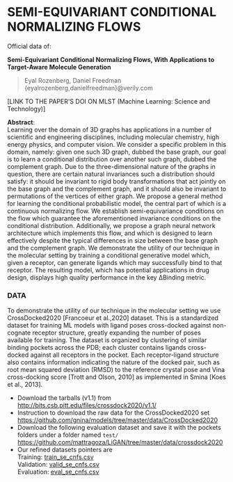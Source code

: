 # SEMI-EQUIVARIANT CONDITIONAL NORMALIZING FLOWS

Official data of:

**Semi-Equivariant Conditional Normalizing Flows, With Applications to Target-Aware Molecule Generation**  
>Eyal Rozenberg, Daniel Freedman  
{eyalrozenberg,danielfreedman}@verily.com  

[LINK TO THE PAPER'S DOI ON MLST (Machine Learning: Science and Technology)]

**Abstract**:  
Learning over the domain of 3D graphs has applications in a number of scientific and engineering disciplines, including molecular chemistry, high energy physics, and computer vision. We consider a specific problem in this domain, namely: given one such 3D graph, dubbed the base graph, our goal is to learn a conditional distribution over another such graph, dubbed the complement graph. Due to the three-dimensional nature of the graphs in question, there are certain natural invariances such a distribution should satisfy: it should be invariant to rigid body transformations that act jointly on the base graph and the complement graph, and it should also be invariant to permutations of the vertices of either graph. We propose a general method for learning the conditional probabilistic model, the central part of which is a continuous normalizing flow. We establish semi-equivariance conditions on the flow which guarantee the aforementioned invariance conditions on the conditional distribution. Additionally, we propose a graph neural network architecture which implements this flow, and which is designed to learn effectively despite the typical differences in size between the base graph and the complement graph. We demonstrate the utility of our technique in the molecular setting by training a conditional generative model which, given a receptor, can generate ligands which may successfully bind to that receptor. The resulting model, which has potential applications in drug design, displays high quality performance in the key ∆Binding metric.

### DATA
To demonstrate the utility of our technique in the molecular setting we use CrossDocked2020 [Francoeur et al.,2020] dataset. This is a standardized dataset for training ML models with ligand poses cross-docked against non-cognate receptor structure, greatly expanding the number of poses available for training. The dataset is organized by clustering of similar binding pockets across the PDB; each cluster contains ligands cross-docked against all receptors in the pocket. Each receptor-ligand structure also contains information indicating the nature of the docked pair, such as root mean squared deviation (RMSD) to the reference crystal pose and Vina cross-docking score [Trott and Olson, 2010] as implemented in Smina [Koes et al., 2013]. 
* Download the tarballs (v1.1) from  
http://bits.csb.pitt.edu/files/crossdock2020/v1.1/
* Instruction to download the raw data for the CrossDocked2020 set  
https://github.com/gnina/models/tree/master/data/CrossDocked2020
* Download the following evaluation dataset and save it with the pockets folders under a folder named `test/`
https://github.com/mattragoza/LiGAN/tree/master/data/crossdock2020
* Our refined datasets pointers are  
Training: [train_se_cnfs.csv](train_se_cnfs.csv)  
Validation: [valid_se_cnfs.csv](valid_se_cnfs.csv)  
Evaluation: [eval_se_cnfs.csv](eval_se_cnfs.csv)  
